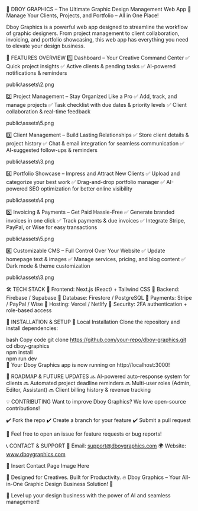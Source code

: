 🎨 DBOY GRAPHICS – The Ultimate Graphic Design Management Web App
🚀 Manage Your Clients, Projects, and Portfolio – All in One Place!

Dboy Graphics is a powerful web app designed to streamline the workflow of graphic designers. From project management to client collaboration, invoicing, and portfolio showcasing, this web app has everything you need to elevate your design business.

🌟 FEATURES OVERVIEW
1️⃣ Dashboard – Your Creative Command Center
✅ Quick project insights
✅ Active clients & pending tasks
✅ AI-powered notifications & reminders

public\assets\2.png

2️⃣ Project Management – Stay Organized Like a Pro
✅ Add, track, and manage projects
✅ Task checklist with due dates & priority levels
✅ Client collaboration & real-time feedback

public\assets\5.png

3️⃣ Client Management – Build Lasting Relationships
✅ Store client details & project history
✅ Chat & email integration for seamless communication
✅ AI-suggested follow-ups & reminders

public\assets\3.png

4️⃣ Portfolio Showcase – Impress and Attract New Clients
✅ Upload and categorize your best work
✅ Drag-and-drop portfolio manager
✅ AI-powered SEO optimization for better online visibility

public\assets\4.png

5️⃣ Invoicing & Payments – Get Paid Hassle-Free
✅ Generate branded invoices in one click
✅ Track payments & due invoices
✅ Integrate Stripe, PayPal, or Wise for easy transactions

public\assets\5.png

6️⃣ Customizable CMS – Full Control Over Your Website
✅ Update homepage text & images
✅ Manage services, pricing, and blog content
✅ Dark mode & theme customization

public\assets\3.png

🛠 TECH STACK
🔹 Frontend: Next.js (React) + Tailwind CSS
🔹 Backend: Firebase / Supabase
🔹 Database: Firestore / PostgreSQL
🔹 Payments: Stripe / PayPal / Wise
🔹 Hosting: Vercel / Netlify
🔹 Security: 2FA authentication + role-based access

📌 INSTALLATION & SETUP
🔧 Local Installation
Clone the repository and install dependencies:

bash
Copy code
git clone https://github.com/your-repo/dboy-graphics.git  
cd dboy-graphics  
npm install  
npm run dev  
🚀 Your Dboy Graphics app is now running on http://localhost:3000!

🚀 ROADMAP & FUTURE UPDATES
🔜 AI-powered auto-response system for clients
🔜 Automated project deadline reminders
🔜 Multi-user roles (Admin, Editor, Assistant)
🔜 Client billing history & revenue tracking

💡 CONTRIBUTING
Want to improve Dboy Graphics? We love open-source contributions!

✔️ Fork the repo
✔️ Create a branch for your feature
✔️ Submit a pull request

💬 Feel free to open an issue for feature requests or bug reports!

📞 CONTACT & SUPPORT
📧 Email: support@dboygraphics.com
🌍 Website: www.dboygraphics.com

📸 Insert Contact Page Image Here

🎨 Designed for Creatives. Built for Productivity.
🔥 Dboy Graphics – Your All-in-One Graphic Design Business Solution! 🚀

💎 Level up your design business with the power of AI and seamless management!